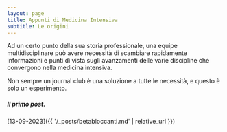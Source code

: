 ```yaml
---
layout: page
title: Appunti di Medicina Intensiva
subtitle: Le origini
---
```


Ad un certo punto della sua storia professionale, una equipe multidisciplinare può avere necessità di scambiare rapidamente informazioni e punti di vista sugli avanzamenti delle varie discipline che convergono nella medicina intensiva.

Non sempre un journal club è una soluzione a tutte le necessità, e  questo è solo un esperimento.

##### Il primo post.

[13-09-2023]({{ '/_posts/betabloccanti.md' | relative_url }})
